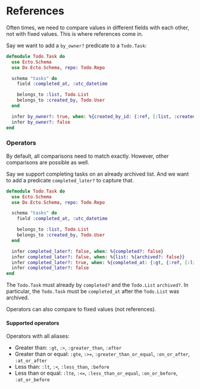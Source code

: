 # References

Often times, we need to compare values in different fields with
each other, not with fixed values. This is where references come in.

Say we want to add a `by_owner?` predicate to a `Todo.Task`:

```elixir
defmodule Todo.Task do
  use Ecto.Schema
  use Dx.Ecto.Schema, repo: Todo.Repo

  schema "tasks" do
    field :completed_at, :utc_datetime

    belongs_to :list, Todo.List
    belongs_to :created_by, Todo.User
  end

  infer by_owner?: true, when: %{created_by_id: {:ref, [:list, :created_by_id]}}
  infer by_owner?: false
end
```

### Operators

By default, all comparisons need to match exactly. However, other comparisons are possible as well.

Say we support completing tasks on an already archived list.
And we want to add a predicate `completed_later?` to capture that.

```elixir
defmodule Todo.Task do
  use Ecto.Schema
  use Dx.Ecto.Schema, repo: Todo.Repo

  schema "tasks" do
    field :completed_at, :utc_datetime

    belongs_to :list, Todo.List
    belongs_to :created_by, Todo.User
  end

  infer completed_later?: false, when: %{completed?: false}
  infer completed_later?: false, when: %{list: %{archived?: false}}
  infer completed_later?: true, when: %{completed_at: {:gt, {:ref, [:list, :archived_at]}}}
  infer completed_later?: false
end
```

The `Todo.Task` must already by `completed?` and the `Todo.List` `archived?`.
In particular, the `Todo.Task` must be `completed_at` after the `Todo.List` was archived.

Operators can also compare to fixed values (not references).

#### Supported operators

Operators with all aliases:

- Greater than: `:gt`, `:>`, `:greater_than`, `:after`
- Greater than or equal: `:gte`, `:>=`, `:greater_than_or_equal`, `:on_or_after`, `:at_or_after`
- Less than: `:lt`, `:<`, `:less_than`, `:before`
- Less than or equal: `:lte`, `:<=`, `:less_than_or_equal`, `:on_or_before`, `:at_or_before`
